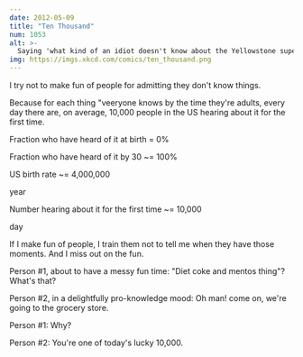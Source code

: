 ```yaml
---
date: 2012-05-09
title: "Ten Thousand"
num: 1053
alt: >-
  Saying 'what kind of an idiot doesn't know about the Yellowstone supervolcano' is so much more boring than telling someone about the Yellowstone supervolcano for the first time.
img: https://imgs.xkcd.com/comics/ten_thousand.png
---
```

I try not to make fun of people for admitting they don't know things.

Because for each thing "veeryone knows by the time they're adults, every day there are, on average, 10,000 people in the US hearing about it for the first time.

Fraction who have heard of it at birth = 0%

Fraction who have heard of it by 30 ~= 100%

US birth rate ~= 4,000,000

year

Number hearing about it for the first time ~= 10,000

day

If I make fun of people, I train them not to tell me when they have those moments.  And I miss out on the fun.

Person #1, about to have a messy fun time: "Diet coke and mentos thing"? What's that?

Person #2, in a delightfully pro-knowledge mood: Oh man! come on, we're going to the grocery store.

Person #1: Why?

Person #2: You're one of today's lucky 10,000.

